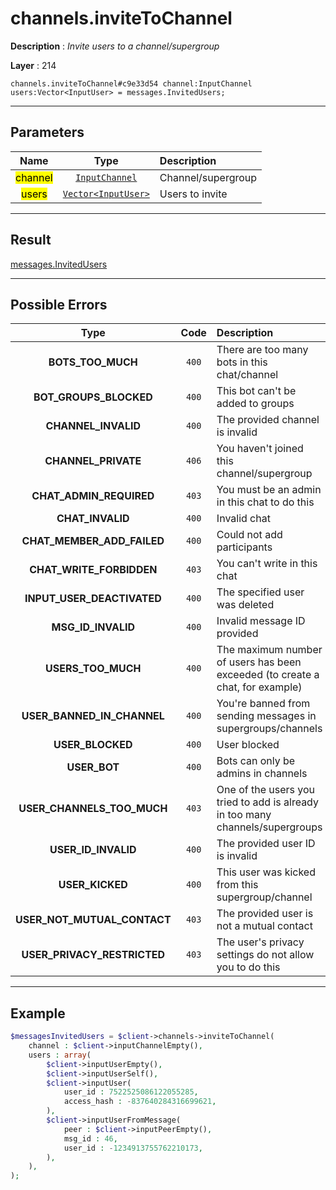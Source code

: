 # channels.inviteToChannel

**Description** : *Invite users to a channel/supergroup*

**Layer** : 214

```tl
channels.inviteToChannel#c9e33d54 channel:InputChannel users:Vector<InputUser> = messages.InvitedUsers;
```

---

## Parameters

| Name | Type | Description |
| :---: | :---: | :--- |
| <mark>channel</mark> | [`InputChannel`](type/InputChannel) | Channel/supergroup |
| <mark>users</mark> | [`Vector<InputUser>`](type/InputUser) | Users to invite |

---

## Result

[messages.InvitedUsers](type/messages.InvitedUsers)

---

## Possible Errors

| Type | Code | Description |
| :---: | :---: | :--- |
| **BOTS_TOO_MUCH** | `400` | There are too many bots in this chat/channel |
| **BOT_GROUPS_BLOCKED** | `400` | This bot can't be added to groups |
| **CHANNEL_INVALID** | `400` | The provided channel is invalid |
| **CHANNEL_PRIVATE** | `406` | You haven't joined this channel/supergroup |
| **CHAT_ADMIN_REQUIRED** | `403` | You must be an admin in this chat to do this |
| **CHAT_INVALID** | `400` | Invalid chat |
| **CHAT_MEMBER_ADD_FAILED** | `400` | Could not add participants |
| **CHAT_WRITE_FORBIDDEN** | `403` | You can't write in this chat |
| **INPUT_USER_DEACTIVATED** | `400` | The specified user was deleted |
| **MSG_ID_INVALID** | `400` | Invalid message ID provided |
| **USERS_TOO_MUCH** | `400` | The maximum number of users has been exceeded (to create a chat, for example) |
| **USER_BANNED_IN_CHANNEL** | `400` | You're banned from sending messages in supergroups/channels |
| **USER_BLOCKED** | `400` | User blocked |
| **USER_BOT** | `400` | Bots can only be admins in channels |
| **USER_CHANNELS_TOO_MUCH** | `403` | One of the users you tried to add is already in too many channels/supergroups |
| **USER_ID_INVALID** | `400` | The provided user ID is invalid |
| **USER_KICKED** | `400` | This user was kicked from this supergroup/channel |
| **USER_NOT_MUTUAL_CONTACT** | `403` | The provided user is not a mutual contact |
| **USER_PRIVACY_RESTRICTED** | `403` | The user's privacy settings do not allow you to do this |

---

## Example

```php
$messagesInvitedUsers = $client->channels->inviteToChannel(
	channel : $client->inputChannelEmpty(),
	users : array(
		$client->inputUserEmpty(),
		$client->inputUserSelf(),
		$client->inputUser(
			user_id : 7522525086122055285,
			access_hash : -837640284316699621,
		),
		$client->inputUserFromMessage(
			peer : $client->inputPeerEmpty(),
			msg_id : 46,
			user_id : -1234913755762210173,
		),
	),
);
```